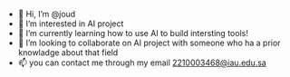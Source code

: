 - 👋 Hi, I’m @joud
- 👀 I’m interested in AI project
- 🌱 I’m currently learning how to use AI to build intersting tools!
- 💞️ I’m looking to collaborate on AI project with someone who ha a prior knowladge about that field
- 📫 you can contact me through my email 2210003468@iau.edu.sa

<!---
joudah73/joudah73 is a ✨ special ✨ repository because its `README.md` (this file) appears on your GitHub profile.
You can click the Preview link to take a look at your changes.
--->
